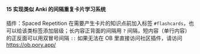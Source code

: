 #### 15 实现类似 Anki 的间隔重复卡片学习系统

插件：Spaced Repetition
在需要产生卡片的知识点前加入标签 `#flashcards`，也可以给该类标签添加层级；长内容正背面的间隔用 `?` 间隔，短内容（单行内容）的正反面可以用双冒号间隔 `::`
如果无法在 OB 里直接访问社区插件，请访问 https://ob.pory.app/